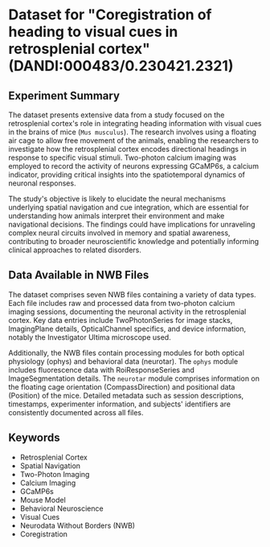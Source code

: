 # Dataset for "Coregistration of heading to visual cues in retrosplenial cortex" (DANDI:000483/0.230421.2321)

## Experiment Summary

The dataset presents extensive data from a study focused on the retrosplenial cortex's role in integrating heading information with visual cues in the brains of mice (`Mus musculus`). The research involves using a floating air cage to allow free movement of the animals, enabling the researchers to investigate how the retrosplenial cortex encodes directional headings in response to specific visual stimuli. Two-photon calcium imaging was employed to record the activity of neurons expressing GCaMP6s, a calcium indicator, providing critical insights into the spatiotemporal dynamics of neuronal responses.

The study's objective is likely to elucidate the neural mechanisms underlying spatial navigation and cue integration, which are essential for understanding how animals interpret their environment and make navigational decisions. The findings could have implications for unraveling complex neural circuits involved in memory and spatial awareness, contributing to broader neuroscientific knowledge and potentially informing clinical approaches to related disorders.

## Data Available in NWB Files

The dataset comprises seven NWB files containing a variety of data types. Each file includes raw and processed data from two-photon calcium imaging sessions, documenting the neuronal activity in the retrosplenial cortex. Key data entries include TwoPhotonSeries for image stacks, ImagingPlane details, OpticalChannel specifics, and device information, notably the Investigator Ultima microscope used.

Additionally, the NWB files contain processing modules for both optical physiology (ophys) and behavioral data (neurotar). The `ophys` module includes fluorescence data with RoiResponseSeries and ImageSegmentation details. The `neurotar` module comprises information on the floating cage orientation (CompassDirection) and positional data (Position) of the mice. Detailed metadata such as session descriptions, timestamps, experimenter information, and subjects' identifiers are consistently documented across all files.

## Keywords

- Retrosplenial Cortex
- Spatial Navigation
- Two-Photon Imaging
- Calcium Imaging
- GCaMP6s
- Mouse Model
- Behavioral Neuroscience
- Visual Cues
- Neurodata Without Borders (NWB)
- Coregistration
